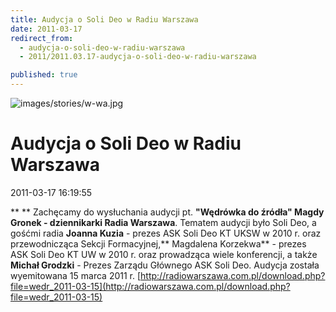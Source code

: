 ```yaml
---
title: Audycja o Soli Deo w Radiu Warszawa
date: 2011-03-17
redirect_from: 
  - audycja-o-soli-deo-w-radiu-warszawa
  - 2011/2011.03.17-audycja-o-soli-deo-w-radiu-warszawa

published: true
---
```



![images/stories/w-wa.jpg](images/stories/w-wa.jpg)

# Audycja o Soli Deo w Radiu Warszawa

<time>2011-03-17 16:19:55</time>


**
**
Zachęcamy do wysłuchania audycji pt. **"Wędrówka do źródła" Magdy Gronek - dziennikarki Radia Warszawa**. Tematem audycji było Soli Deo, a gośćmi radia **Joanna Kuzia** - prezes ASK Soli Deo KT UKSW w 2010 r. oraz przewodnicząca Sekcji Formacyjnej,** Magdalena Korzekwa** - prezes ASK Soli Deo KT UW w 2010 r. oraz prowadząca wiele konferencji, a także **Michał Grodzki** - Prezes Zarządu Głównego ASK Soli Deo.
Audycja została wyemitowana 15 marca 2011 r.
[](http://radiowarszawa.com.pl/download.php?file=wedr_2011-03-15)
[http://radiowarszawa.com.pl/download.php?file=wedr_2011-03-15](http://radiowarszawa.com.pl/download.php?file=wedr_2011-03-15)
 


<!--CONTENT FROM OLD SERVER (jos before 2013): 
**
**


Zachęcamy do wysłuchania audycji pt. **"Wędrówka do źródła" Magdy Gronek - dziennikarki Radia Warszawa**. Tematem audycji było Soli Deo, a gośćmi radia **Joanna Kuzia** - prezes ASK Soli Deo KT UKSW w 2010 r. oraz przewodnicząca Sekcji Formacyjnej,** Magdalena Korzekwa** - prezes ASK Soli Deo KT UW w 2010 r. oraz prowadząca wiele konferencji, a także **Michał Grodzki** - Prezes Zarządu Głównego ASK Soli Deo.


Audycja została wyemitowana 15 marca 2011 r.
[](http://radiowarszawa.com.pl/download.php?file=wedr_2011-03-15)


[http://radiowarszawa.com.pl/download.php?file=wedr_2011-03-15](http://radiowarszawa.com.pl/download.php?file=wedr_2011-03-15)


 

-->

<!--{{json:{"created_date":"2011-03-17 16:19:55","publish_down":"0000-00-00 00:00:00","id":"103"}}}-->